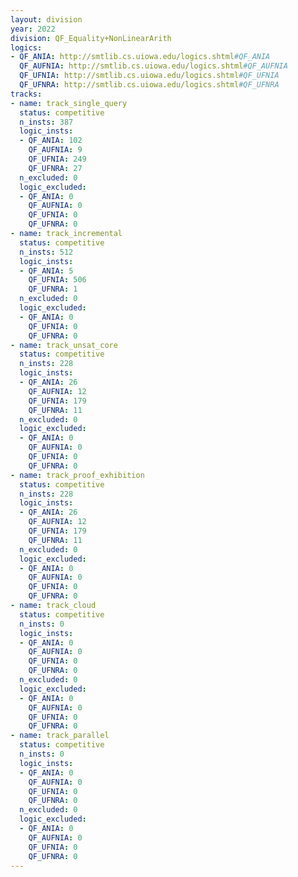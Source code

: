 ```yaml
---
layout: division
year: 2022
division: QF_Equality+NonLinearArith
logics: 
- QF_ANIA: http://smtlib.cs.uiowa.edu/logics.shtml#QF_ANIA
  QF_AUFNIA: http://smtlib.cs.uiowa.edu/logics.shtml#QF_AUFNIA
  QF_UFNIA: http://smtlib.cs.uiowa.edu/logics.shtml#QF_UFNIA
  QF_UFNRA: http://smtlib.cs.uiowa.edu/logics.shtml#QF_UFNRA
tracks:
- name: track_single_query
  status: competitive
  n_insts: 387
  logic_insts:
  - QF_ANIA: 102
    QF_AUFNIA: 9
    QF_UFNIA: 249
    QF_UFNRA: 27
  n_excluded: 0
  logic_excluded:
  - QF_ANIA: 0
    QF_AUFNIA: 0
    QF_UFNIA: 0
    QF_UFNRA: 0
- name: track_incremental
  status: competitive
  n_insts: 512
  logic_insts:
  - QF_ANIA: 5
    QF_UFNIA: 506
    QF_UFNRA: 1
  n_excluded: 0
  logic_excluded:
  - QF_ANIA: 0
    QF_UFNIA: 0
    QF_UFNRA: 0
- name: track_unsat_core
  status: competitive
  n_insts: 228
  logic_insts:
  - QF_ANIA: 26
    QF_AUFNIA: 12
    QF_UFNIA: 179
    QF_UFNRA: 11
  n_excluded: 0
  logic_excluded:
  - QF_ANIA: 0
    QF_AUFNIA: 0
    QF_UFNIA: 0
    QF_UFNRA: 0
- name: track_proof_exhibition
  status: competitive
  n_insts: 228
  logic_insts:
  - QF_ANIA: 26
    QF_AUFNIA: 12
    QF_UFNIA: 179
    QF_UFNRA: 11
  n_excluded: 0
  logic_excluded:
  - QF_ANIA: 0
    QF_AUFNIA: 0
    QF_UFNIA: 0
    QF_UFNRA: 0
- name: track_cloud
  status: competitive
  n_insts: 0
  logic_insts:
  - QF_ANIA: 0
    QF_AUFNIA: 0
    QF_UFNIA: 0
    QF_UFNRA: 0
  n_excluded: 0
  logic_excluded:
  - QF_ANIA: 0
    QF_AUFNIA: 0
    QF_UFNIA: 0
    QF_UFNRA: 0
- name: track_parallel
  status: competitive
  n_insts: 0
  logic_insts:
  - QF_ANIA: 0
    QF_AUFNIA: 0
    QF_UFNIA: 0
    QF_UFNRA: 0
  n_excluded: 0
  logic_excluded:
  - QF_ANIA: 0
    QF_AUFNIA: 0
    QF_UFNIA: 0
    QF_UFNRA: 0
---
```


